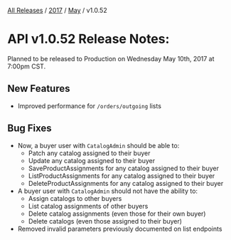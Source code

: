[All Releases](../../README.md) / [2017](../README.md) / [May](README.md) / v1.0.52 
# API v1.0.52 Release Notes:

Planned to be released to Production on Wednesday May 10th, 2017 at 7:00pm CST.

## New Features
- Improved performance for `/orders/outgoing` lists


## Bug Fixes

- Now, a buyer user with `CatalogAdmin` should be able to:
    * Patch any catalog assigned to their buyer
    * Update any catalog assigned to their buyer
    * SaveProductAssignments for any catalog assigned to their buyer
    * ListProductAssignments for any catalog assigned to their buyer
    * DeleteProductAssignments for any catalog assigned to their buyer
- A buyer user with `CatalogAdmin` should not have the ability to:
    * Assign catalogs to other buyers
    * List catalog assignments of other buyers
    * Delete catalog assignments (even those for their own buyer)
    * Delete catalogs (even those assigned to their buyer)
- Removed invalid parameters previously documented on list endpoints

